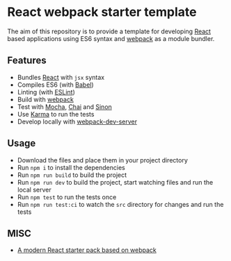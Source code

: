 # React webpack starter template

The aim of this repository is to provide a template for developing [React](https://facebook.github.io/react/) based applications using ES6 syntax and [webpack](https://webpack.github.io/) as a module bundler.

## Features

* Bundles [React](https://facebook.github.io/react/) with `jsx` syntax
* Compiles ES6 (with [Babel](https://babeljs.io/))
* Linting (with [ESLint](http://eslint.org/))
* Build with [webpack](https://webpack.github.io/)
* Test with [Mocha](http://mochajs.org/), [Chai](http://chaijs.com/) and [Sinon](http://sinonjs.org/)
* Use [Karma](http://karma-runner.github.io/) to run the tests
* Develop locally with [webpack-dev-server](http://webpack.github.io/docs/webpack-dev-server.html)

## Usage

* Download the files and place them in your project directory
* Run `npm i` to install the dependencies
* Run `npm run build` to build the project
* Run `npm run dev` to build the project, start watching files and run the local server
* Run `npm test` to run the tests once
* Run `npm run test:ci` to watch the `src` directory for changes and run the tests

## MISC

* [A modern React starter pack based on webpack](http://krasimirtsonev.com/blog/article/a-modern-react-starter-pack-based-on-webpack)
